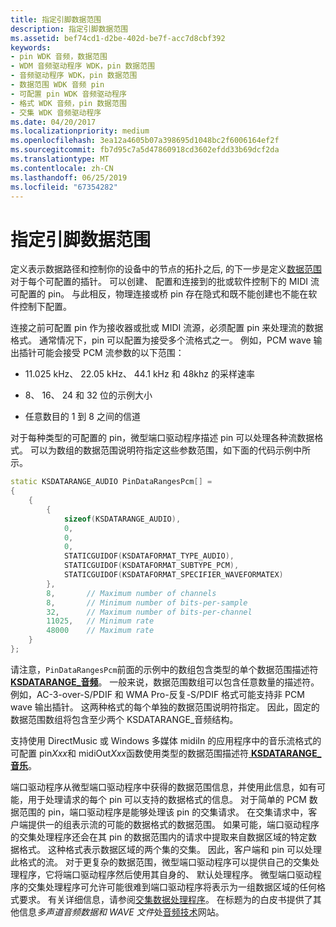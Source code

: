 ```yaml
---
title: 指定引脚数据范围
description: 指定引脚数据范围
ms.assetid: bef74cd1-d2be-402d-be7f-acc7d8cbf392
keywords:
- pin WDK 音频，数据范围
- WDM 音频驱动程序 WDK，pin 数据范围
- 音频驱动程序 WDK，pin 数据范围
- 数据范围 WDK 音频 pin
- 可配置 pin WDK 音频驱动程序
- 格式 WDK 音频，pin 数据范围
- 交集 WDK 音频驱动程序
ms.date: 04/20/2017
ms.localizationpriority: medium
ms.openlocfilehash: 3ea12a4605b07a398695d1048bc2f6006164ef2f
ms.sourcegitcommit: fb7d95c7a5d47860918cd3602efdd33b69dcf2da
ms.translationtype: MT
ms.contentlocale: zh-CN
ms.lasthandoff: 06/25/2019
ms.locfileid: "67354282"
---
```

# <a name="specifying-pin-data-ranges"></a>指定引脚数据范围


定义表示数据路径和控制你的设备中的节点的拓扑之后, 的下一步是定义[数据范围](audio-data-ranges.md)对于每个可配置的插针。 可以创建、 配置和连接到的批或软件控制下的 MIDI 流可配置的 pin。 与此相反，物理连接或桥 pin 存在隐式和既不能创建也不能在软件控制下配置。

连接之前可配置 pin 作为接收器或批或 MIDI 流源，必须配置 pin 来处理流的数据格式。 通常情况下，pin 可以配置为接受多个流格式之一。 例如，PCM wave 输出插针可能会接受 PCM 流参数的以下范围：

-   11.025 kHz、 22.05 kHz、 44.1 kHz 和 48khz 的采样速率

-   8、 16、 24 和 32 位的示例大小

-   任意数目的 1 到 8 之间的信道

对于每种类型的可配置的 pin，微型端口驱动程序描述 pin 可以处理各种流数据格式。 可以为数组的数据范围说明符指定这些参数范围，如下面的代码示例中所示。

```cpp
static KSDATARANGE_AUDIO PinDataRangesPcm[] =
{
    {
        {
            sizeof(KSDATARANGE_AUDIO),
            0,
            0,
            0,
            STATICGUIDOF(KSDATAFORMAT_TYPE_AUDIO),
            STATICGUIDOF(KSDATAFORMAT_SUBTYPE_PCM),
            STATICGUIDOF(KSDATAFORMAT_SPECIFIER_WAVEFORMATEX)
        },
        8,       // Maximum number of channels
        8,       // Minimum number of bits-per-sample
        32,      // Maximum number of bits-per-channel
        11025,   // Minimum rate
        48000    // Maximum rate
    }
};
```

请注意，`PinDataRangesPcm`前面的示例中的数组包含类型的单个数据范围描述符[ **KSDATARANGE\_音频**](https://docs.microsoft.com/windows-hardware/drivers/ddi/content/ksmedia/ns-ksmedia-ksdatarange_audio)。 一般来说，数据范围数组可以包含任意数量的描述符。 例如，AC-3-over-S/PDIF 和 WMA Pro-反复-S/PDIF 格式可能支持非 PCM wave 输出插针。 这两种格式的每个单独的数据范围说明符指定。 因此，固定的数据范围数组将包含至少两个 KSDATARANGE\_音频结构。

支持使用 DirectMusic 或 Windows 多媒体 midiIn 的应用程序中的音乐流格式的可配置 pin*Xxx*和 midiOut*Xxx*函数使用类型的数据范围描述符[ **KSDATARANGE\_音乐**](https://docs.microsoft.com/windows-hardware/drivers/ddi/content/ksmedia/ns-ksmedia-ksdatarange_music)。

端口驱动程序从微型端口驱动程序中获得的数据范围信息，并使用此信息，如有可能，用于处理请求的每个 pin 可以支持的数据格式的信息。 对于简单的 PCM 数据范围的 pin，端口驱动程序是能够处理该 pin 的交集请求。 在交集请求中，客户端提供一的组表示流的可能的数据格式的数据范围。 如果可能，端口驱动程序的交集处理程序还会在其 pin 的数据范围内的请求中提取来自数据区域的特定数据格式。 这种格式表示数据区域的两个集的交集。 因此，客户端和 pin 可以处理此格式的流。 对于更复杂的数据范围，微型端口驱动程序可以提供自己的交集处理程序，它将端口驱动程序然后使用其自身的、 默认处理程序。 微型端口驱动程序的交集处理程序可允许可能很难到端口驱动程序将表示为一组数据区域的任何格式要求。 有关详细信息，请参阅[交集数据处理程序](data-intersection-handlers.md)。 在标题为的白皮书提供了其他信息*多声道音频数据和 WAVE 文件*处[音频技术](https://go.microsoft.com/fwlink/p/?linkid=8751)网站。

 

 




